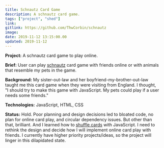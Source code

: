 ```yaml
---
title: Schnautz Card Game
description: A schnautz card game.
tags: ["project", "shed"]
link:
gitlink: https://github.com/ThwCorbin/schnautz
image:
date: 2019-11-12 13:15:00.00
updated: 2019-11-12
---
```


**Project:** A schnautz card game to play online.

**Brief:** User can play [schnautz](https://www.pagat.com/commerce/schwim.html "Rules of schnautz card game") card game with friends online or with animals that resemble my pets in the game.

**Background:** My sister-out-law and her boyfriend-my-brother-out-law taught me this card game when they were visiting from England. I thought, "I should try to make this game with JavaScript. My pets could play if a user needs some friends."

**Technologies:** JavaScript, HTML, CSS

**Status:** Hold. Poor planning and design decisions led to bloated code, no plan for online card play, and circular dependency issues. But other than that, brilliant. And I learned how to [shuffle cards](https://www.thwcorbin.com/posts/shuffle-card-deck "My article on how to shuffle cards with JavaScript") with JavaScript. I need to rethink the design and decide how I will implement online card play with friends. I currently have higher priority projects/ideas, so the project will linger in this dilapidated state.
